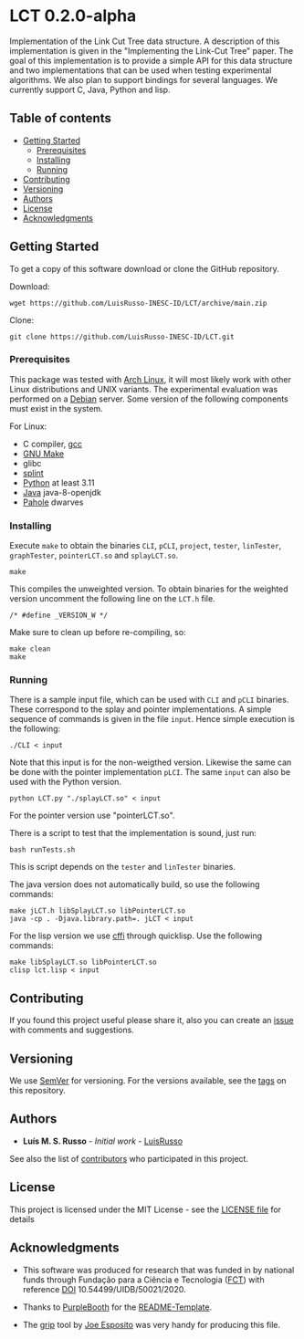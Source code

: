 # LCT 0.2.0-alpha

Implementation of the Link Cut Tree data structure. A description of this
implementation is given in the "Implementing the Link-Cut Tree" paper. The
goal of this implementation is to provide a simple API for this data
structure and two implementations that can be used when testing
experimental algorithms. We also plan to support bindings for several
languages. We currently support C, Java, Python and lisp.

## Table of contents

- [Getting Started]
   - [Prerequisites]
   - [Installing]
   - [Running]
- [Contributing]
- [Versioning]
- [Authors]
- [License]
- [Acknowledgments]

## Getting Started

To get a copy of this software download or clone the GitHub repository.

Download:

```
wget https://github.com/LuisRusso-INESC-ID/LCT/archive/main.zip
```

Clone:

```
git clone https://github.com/LuisRusso-INESC-ID/LCT.git
```

### Prerequisites

This package was tested with [Arch Linux], it will most likely work with
other Linux distributions and UNIX variants. The experimental evaluation
was performed on a [Debian] server. Some version of the following
components must exist in the system.

For Linux:

* C compiler, [gcc]
* [GNU Make]
* glibc
* [splint]
* [Python] at least 3.11
* [Java] java-8-openjdk
* [Pahole] dwarves


### Installing

Execute `make` to obtain the binaries `CLI`, `pCLI`, `project`, `tester`,
`linTester`, `graphTester`, `pointerLCT.so` and `splayLCT.so`.

```
make
```

This compiles the unweighted version. To obtain binaries for the weighted
version uncomment the following line on the `LCT.h` file.

```
/* #define _VERSION_W */
```

Make sure to clean up before re-compiling, so:

```
make clean
make
```

### Running

There is a sample input file, which can be used with `CLI` and `pCLI`
binaries. These correspond to the splay and pointer implementations. A
simple sequence of commands is given in the file `input`. Hence simple
execution is the following:

```
./CLI < input
```

Note that this input is for the non-weigthed version. Likewise the same can
be done with the pointer implementation `pLCI`. The same `input` can also
be used with the Python version.

```
python LCT.py "./splayLCT.so" < input
```

For the pointer version use "pointerLCT.so".

There is a script to test that the implementation is sound, just run:

```
bash runTests.sh
```

This is script depends on the `tester` and `linTester` binaries.

The java version does not automatically build, so use the following commands:

```
make jLCT.h libSplayLCT.so libPointerLCT.so
java -cp . -Djava.library.path=. jLCT < input
```

For the lisp version we use [cffi] through quicklisp. Use the following
commands:

```
make libSplayLCT.so libPointerLCT.so
clisp lct.lisp < input
```


## Contributing

If you found this project useful please share it, also you can create an
[issue] with comments and suggestions.

## Versioning

We use [SemVer] for versioning. For the versions available, see the [tags]
on this repository.

## Authors

* **Luís M. S. Russo** - *Initial work* - [LuisRusso]

See also the list of [contributors] who participated in this project.

## License

This project is licensed under the MIT License - see
the [LICENSE file] for details

## Acknowledgments

* This software was produced for research that was funded in by national funds
through Fundação para a Ciência e Tecnologia ([FCT]) with reference
[DOI] 10.54499/UIDB/50021/2020.

* Thanks to [PurpleBooth] for the [README-Template].
* The [grip] tool by [Joe Esposito] was very handy for producing this file.


[Getting Started]: #getting-started
[Prerequisites]: #prerequisites
[Installing]: #installing
[Running]: #running
[Contributing]: #contributing
[Versioning]: #versioning
[Authors]: #authors
[License]: #license
[Acknowledgments]: #acknowledgments

[Arch Linux]: https://archlinux.org/
[Debian]: https://www.debian.org/
[gcc]: https://gcc.gnu.org/
[clang]: https://clang.llvm.org/
[GNU Make]: https://www.gnu.org/software/make/
[splint]: http://splint.org/
[Python]: https://www.python.org/
[Java]: https://openjdk.org/
[Pahole]: https://github.com/acmel/dwarves
[DOI]: https://doi.org/10.54499/UIDB/50021/2020
[cffi]: https://cffi.common-lisp.dev/

[issue]: ../../issues
[luis.russo@tecnico.ulisboa.pt]: mailto:luis.russo@tecnico.ulisboa.pt
[SemVer]: http://semver.org/
[tags]: ../../tags
[LuisRusso]: https://github.com/LuisRusso-INESC-ID
[contributors]: ../../contributors
[LICENSE file]: ./LICENSE
[FCT]: https://www.fct.pt/
[PurpleBooth]: https://gist.github.com/PurpleBooth
[README-Template]: https://gist.github.com/PurpleBooth/109311bb0361f32d87a2
[grip]: https://github.com/joeyespo/grip
[Joe Esposito]: https://github.com/joeyespo
